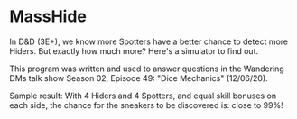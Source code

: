 # MassHide
In D&D (3E+), we know more Spotters have a better chance to detect more Hiders. 
But exactly how much more? Here's a simulator to find out.

This program was written and used to answer questions in the 
Wandering DMs talk show Season 02, Episode 49: "Dice Mechanics" (12/06/20).

Sample result: With 4 Hiders and 4 Spotters, and equal skill bonuses on each side,
the chance for the sneakers to be discovered is: close to 99%!
